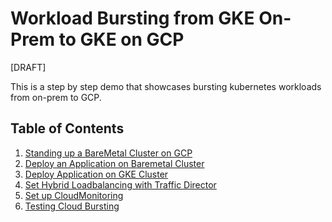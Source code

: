 # Workload Bursting from GKE On-Prem to GKE on GCP

[DRAFT]

This is a step by step demo that showcases bursting kubernetes workloads from on-prem to GCP.


## Table of Contents

1. [Standing up a BareMetal Cluster on GCP](./StandUpBareMetalClusterOnGCP.md)
2. [Deploy an Application on Baremetal Cluster](./DeployAppOnBMCluster.md)
3. [Deploy Application on GKE Cluster](DeployAppOnKuberun.md)
4. [Set Hybrid Loadbalancing with Traffic Director](./HybridLBWithTrafficDirector.md)
5. [Set up CloudMonitoring](./ConfigureCloudMonitoring.md)
6. [Testing Cloud Bursting](./TestingCloudBursting.md)
